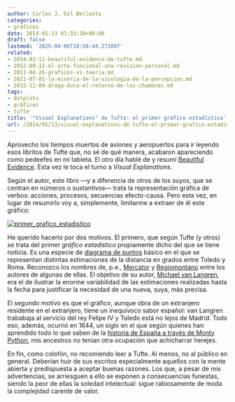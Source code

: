 ```yaml
---
author: Carlos J. Gil Bellosta
categories:
- gráficos
date: 2014-05-13 07:33:38+00:00
draft: false
lastmod: '2025-04-06T18:56:44.272097'
related:
- 2014-03-11-beautiful-evidence-de-tufte.md
- 2012-09-12-el-arte-funcional-una-revision-personal.md
- 2011-04-26-graficos-vi-teoria.md
- 2021-07-01-la-miseria-de-la-sicologia-de-la-percepcion.md
- 2015-12-09-droga-dura-el-retorno-de-los-chamanes.md
tags:
- dotplots
- gráficos
- tufte
title: '"Visual Explanations" de Tufte: el primer gráfico estadístico'
url: /2014/05/13/visual-explanations-de-tufte-el-primer-grafico-estadistico/
---
```


Aprovecho los tiempos muertos de aviones y aeropuertos para ir leyendo esos libritos de Tufte que, no sé de qué manera, acabaron apareciendo como pedeefes en mi tableta. El otro día hablé de y resumí [Beautiful Evidence](http://www.datanalytics.com/2014/03/11/beautiful-evidence-de-tufte/). Esta vez le toca el turno a _Visual Explanations_.

Según el autor, este libro —y a diferencia de otros de los suyos, que se centran en números o sustantivos— trata la representación gráfica de verbos: acciones, procesos, secuencias efecto-causa. Pero esta vez, en lugar de resumirlo voy a, simplemente, limitarme a extraer de él este gráfico:

[![primer_grafico_estadistico](/wp-uploads/2014/05/primer_grafico_estadistico.png#center)
](/wp-uploads/2014/05/primer_grafico_estadistico.png#center)

He querido hacerlo por dos motivos. El primero, que según Tufte (y otros) se trata del primer _gráfico estadístico_ propiamente dicho del que se tiene noticia. Es una especie de [diagrama de puntos](http://www.datanalytics.com/2011/07/27/diagramas-de-puntos-dotplots/) básico en el que se representan distintas estimaciones de la distancia en grados entre Toledo y Roma. Reconozco los nombres de, p.e.,  [Mercator](http://es.wikipedia.org/wiki/Gerardus_Mercator) y [Regiomontano](http://es.wikipedia.org/wiki/Johann_M%C3%BCller_Regiomontano) entre los autores de algunas de ellas. El objetivo de su autor, [Michael van Langren](http://en.wikipedia.org/wiki/Michael_van_Langren), era el de ilustrar la enorme variabilidad de las estimaciones realizadas hasta la fecha para justificar la necesidad de una nueva, suya, más precisa.

El segundo motivo es que el gráfico, aunque obra de un extranjero residente en el extranjero, tiene un inequívoco sabor español: van Langren trababaja al servicio del rey Felipe IV y Toledo está no lejos de Madrid. Todo eso, además, ocurrió en 1644, un siglo en el que según quienes han aprendido todo lo que saben de la [historia de España a través de Monty Python](https://www.youtube.com/watch?v=8mzfyVluiIU), mis ancestros no tenían otra ocupación que achicharrar herejes.

En fin, como colofón, no recomiendo leer a Tufte. Al menos, no al público en general. Deberían huir de sus escritos especialmente aquellos con la mente abierta y predispuesta a aceptar buenas razones. Los que, a pesar de mis advertencias, se arriesguen a ello se exponen a consecuencias funestas, siendo la peor de ellas la soledad intelectual: sigue rabiosamente de moda la complejidad carente de valor.